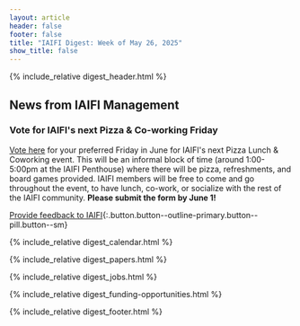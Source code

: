 ```yaml
---
layout: article
header: false
footer: false
title: "IAIFI Digest: Week of May 26, 2025"
show_title: false
--- 
```


{% include_relative digest_header.html %}

## News from IAIFI Management

### Vote for IAIFI's next Pizza & Co-working Friday

[Vote here](https://app.smartsheet.com/b/form/0196fe7085c275e7af0decbeb3b516b1) for your preferred Friday in June for IAIFI's next Pizza Lunch & Coworking event. This will be an informal block of time (around 1:00-5:00pm at the IAIFI Penthouse) where there will be pizza, refreshments, and board games provided. IAIFI members will be free to come and go throughout the event, to have lunch, co-work, or socialize with the rest of the IAIFI community. **Please submit the form by June 1!**

[Provide feedback to IAIFI](https://forms.gle/hk2mrqjaLY8nCZrE6){:.button.button--outline-primary.button--pill.button--sm}

{% include_relative digest_calendar.html %}

{% include_relative digest_papers.html %}
 
{% include_relative digest_jobs.html %}

{% include_relative digest_funding-opportunities.html %}

{% include_relative digest_footer.html %}
